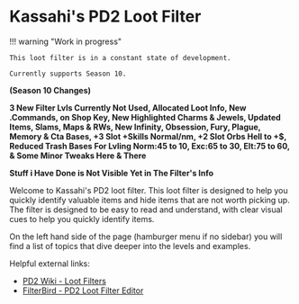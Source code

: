 # Kassahi's PD2 Loot Filter

!!! warning "Work in progress"

    This loot filter is in a constant state of development.

    Currently supports Season 10.

**(Season 10 Changes)**

**3 New Filter Lvls Currently Not Used, Allocated Loot Info, New .Commands, on Shop Key, New Highlighted Charms & Jewels, Updated Items, Slams, Maps & RWs, New Infinity, Obsession, Fury, Plague, Memory & Cta Bases, +3 Slot +Skills Normal/nm, +2 Slot Orbs Hell to +$, Reduced Trash Bases For Lvling Norm:45 to 10, Exc:65 to 30, Elt:75 to 60, & Some Minor Tweaks Here & There**

**Stuff i Have Done is Not Visible Yet in The Filter's Info**


Welcome to Kassahi's PD2 loot filter. This loot filter is designed to help you quickly identify valuable items and hide items that are not worth picking up. The filter is designed to be easy to read and understand, with clear visual cues to help you quickly identify items.

On the left hand side of the page (hamburger menu if no sidebar) you will find a list of topics that dive deeper into the levels and examples.

Helpful external links:

-   [PD2 Wiki - Loot Filters](https://wiki.projectdiablo2.com/wiki/Item_Filtering)
-   [FilterBird - PD2 Loot Filter Editor](https://betweenwalls.github.io/filterbird/?v=PD2)
